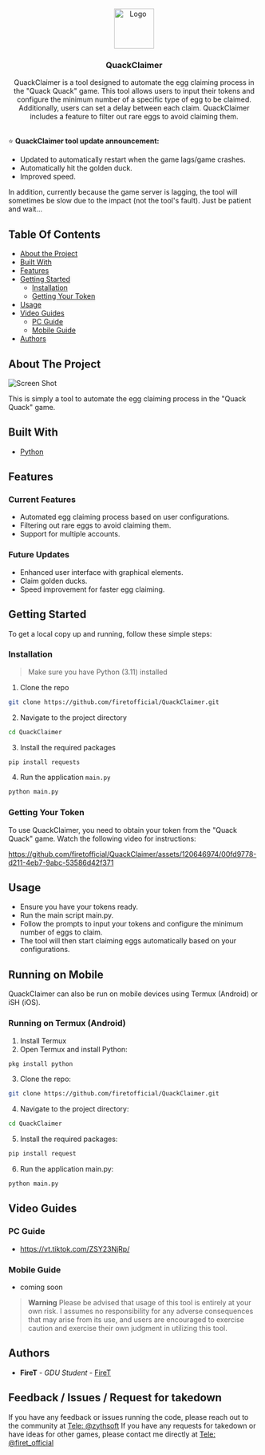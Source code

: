 <br/>
<p align="center">
  <a href="https://github.com/firetofficial/QuackClaimer">
    <img src="https://i.imgur.com/nyW0Jbe.jpeg" alt="Logo" width="80" height="80">
  </a>
  <h3 align="center">QuackClaimer</h3>

  <p align="center">
    QuackClaimer is a tool designed to automate the egg claiming process in the "Quack Quack" game. This tool allows users to input their tokens and configure the minimum number of a specific type of egg to be claimed. Additionally, users can set a delay between each claim. QuackClaimer includes a feature to filter out rare eggs to avoid claiming them.
    <br/>
    <br/>
  </p>
</p>

⭐️ **QuackClaimer tool update announcement:**

- Updated to automatically restart when the game lags/game crashes.
- Automatically hit the golden duck.
- Improved speed.

In addition, currently because the game server is lagging, the tool will sometimes be slow due to the impact (not the tool's fault). Just be patient and wait...

## Table Of Contents

* [About the Project](#about-the-project)
* [Built With](#built-with)
* [Features](#features)
* [Getting Started](#getting-started)
  * [Installation](#installation)
  * [Getting Your Token](#getting-your-token)
* [Usage](#usage)
* [Video Guides](#video-guides)
  * [PC Guide](#pc-guide)
  * [Mobile Guide](#mobile-guide)
* [Authors](#authors)

## About The Project

![Screen Shot](https://i.imgur.com/hASRbLM.png)

This is simply a tool to automate the egg claiming process in the "Quack Quack" game. 

## Built With

- [Python](https://www.python.org/)
  
## Features

### Current Features
- Automated egg claiming process based on user configurations.
- Filtering out rare eggs to avoid claiming them.
- Support for multiple accounts.

### Future Updates
- Enhanced user interface with graphical elements.
- Claim golden ducks.
- Speed improvement for faster egg claiming.
  
## Getting Started

To get a local copy up and running, follow these simple steps:

### Installation
> Make sure you have Python (3.11) installed
1. Clone the repo

```sh
git clone https://github.com/firetofficial/QuackClaimer.git
```

2. Navigate to the project directory

```sh
cd QuackClaimer
```

3. Install the required packages

```sh
pip install requests
```
4. Run the application `main.py`

```sh
python main.py
```

### Getting Your Token
To use QuackClaimer, you need to obtain your token from the "Quack Quack" game. Watch the following video for instructions:


https://github.com/firetofficial/QuackClaimer/assets/120646974/00fd9778-d211-4eb7-9abc-53586d42f371


## Usage
- Ensure you have your tokens ready.
- Run the main script main.py.
- Follow the prompts to input your tokens and configure the minimum number of eggs to claim.
- The tool will then start claiming eggs automatically based on your configurations.
  
## Running on Mobile
QuackClaimer can also be run on mobile devices using Termux (Android) or iSH (iOS).

### Running on Termux (Android)
1. Install Termux
2. Open Termux and install Python:
```sh
pkg install python
```
3. Clone the repo:
```sh
git clone https://github.com/firetofficial/QuackClaimer.git
```
4. Navigate to the project directory:
```sh
cd QuackClaimer
```
5. Install the required packages:
```sh
pip install request
```
6. Run the application main.py:
```sh
python main.py
```
## Video Guides
### PC Guide 
- https://vt.tiktok.com/ZSY23NjRp/
### Mobile Guide
- coming soon


> **Warning**
> Please be advised that usage of this tool is entirely at your own risk. I assumes no responsibility for any adverse consequences that may arise from its use, and users are encouraged to exercise caution and exercise their own judgment in utilizing this tool.

## Authors

* **FireT** - *GDU Student* - [FireT](https://github.com/firetofficial)


## Feedback / Issues / Request for takedown
If you have any feedback or issues running the code, please reach out to the community at [Tele: @zythsoft](https://t.me/zythsoft)
If you have any requests for takedown or have ideas for other games, please contact me directly at [Tele: @firet_official](https://t.me/firet_official)
